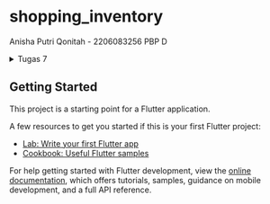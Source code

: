 # shopping_inventory
Anisha Putri Qonitah - 2206083256
PBP D

<details>
<summary> Tugas 7 </summary>

## Perbedaan Stateless dan Stateful Widget dalam Flutter

### StatelessWidget:
- Widget yang tidak dapat berubah secara dinamis selama runtime.
- Tidak menyimpan atau melacak perubahan data.
- Digunakan untuk bagian antarmuka pengguna yang statis.

### StatefulWidget:
- Memungkinkan perubahan atau pembaruan sesuai dengan perubahan state.
- Terdiri dari kelas widget itu sendiri dan kelas terpisah yang mengelola state.
- Memungkinkan perubahan tampilan atau perilaku widget.

## Widget yang Digunakan dalam Tugas

### MyHomePage (StatelessWidget):
- Tampilan utama yang menampilkan daftar item toko.
- Menggunakan Scaffold, AppBar, dan SingleChildScrollView.
- Menyusun item toko menggunakan GridView.

### ShopCard (StatelessWidget):
- Menampilkan setiap item toko dalam bentuk kartu.
- Menggunakan Material dan InkWell untuk respons ketika kartu ditekan.
- Menampilkan SnackBar saat kartu ditekan.

### ShopItem (Model Class):
- Merepresentasikan informasi setiap item toko.
- Berisi nama, ikon, dan warna untuk setiap item.

## Langkah Implementasi

### Membuat Program Flutter
1. Download Flutter dan buat proyek baru "shopping_inventory".
2. Buat file "menu.dart" untuk mengatur struktur widget.
3. Pindahkan kode MyHomePage dari "main.dart" ke "menu.dart".

### Membuat Tombol Sederhana
1. Di "menu.dart", ubah widget utama menjadi StatelessWidget.
2. Tambahkan tiga tombol dengan teks dan ikon.

### Menampilkan Snackbar
1. Tambahkan logika untuk menampilkan Snackbar saat tombol ditekan pada "ShopCard".

### Pengaturan Warna Tombol
1. Tambahkan properti warna pada class ShopItem.
2. Tentukan warna untuk setiap item di MyHomePage.
3. Gunakan properti warna pada ShopCard untuk membedakan warna tombol.

### Commit ke GitHub
1. Buat repository baru.
2. Lakukan `git add`, `commit`, dan `push` untuk mengunggah perubahan.
</details>


## Getting Started

This project is a starting point for a Flutter application.

A few resources to get you started if this is your first Flutter project:

- [Lab: Write your first Flutter app](https://docs.flutter.dev/get-started/codelab)
- [Cookbook: Useful Flutter samples](https://docs.flutter.dev/cookbook)

For help getting started with Flutter development, view the
[online documentation](https://docs.flutter.dev/), which offers tutorials,
samples, guidance on mobile development, and a full API reference.

